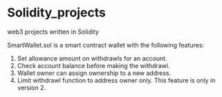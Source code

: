# Solidity_projects
web3 projects written in Solidity

SmartWallet.sol is a smart contract wallet with the following features:

1. Set allowance amount on withdrawls for an account.
2. Check account balance before making the withdrawl.
3. Wallet owner can assign ownership to a new address.
4. Limit withdrawl function to address owner only.  This feature is only in version 2.

